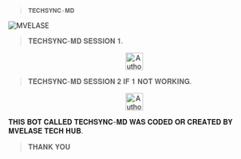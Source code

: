 > `𝐓𝐄𝐂𝐇𝐒𝐘𝐍𝐂-𝐌𝐃`


![MVELASE](https://files.catbox.moe/sdv3qh.png)



> 𝐓𝐄𝐂𝐇𝐒𝐘𝐍𝐂-𝐌𝐃 𝐒𝐄𝐒𝐒𝐈𝐎𝐍 𝟏.
<p align="center">
<a href="https://techsync-pair8.onrender.com"><img height= "35" title="Author" src="https://img.shields.io/badge/GET SESSION ID:1-black?style=for-the-badge&logo=render"></a>
<p/>
  
> 𝐓𝐄𝐂𝐇𝐒𝐘𝐍𝐂-𝐌𝐃 𝐒𝐄𝐒𝐒𝐈𝐎𝐍 𝟐 𝐈𝐅 𝟏 𝐍𝐎𝐓 𝐖𝐎𝐑𝐊𝐈𝐍𝐆.
  
<p align="center">
<a href="https://techsync-pair8.onrender.com/"><img height= "35" title="Author" src="https://img.shields.io/badge/GET SESSION ID:2-black?style=for-the-badge&logo=render"></a>
<p/>

𝐓𝐇𝐈𝐒 𝐁𝐎𝐓 𝐂𝐀𝐋𝐋𝐄𝐃 𝐓𝐄𝐂𝐇𝐒𝐘𝐍𝐂-𝐌𝐃 𝐖𝐀𝐒 𝐂𝐎𝐃𝐄𝐃 𝐎𝐑 𝐂𝐑𝐄𝐀𝐓𝐄𝐃 𝐁𝐘 𝐌𝐕𝐄𝐋𝐀𝐒𝐄 𝐓𝐄𝐂𝐇 𝐇𝐔𝐁.

> 𝐓𝐇𝐀𝐍𝐊 𝐘𝐎𝐔
